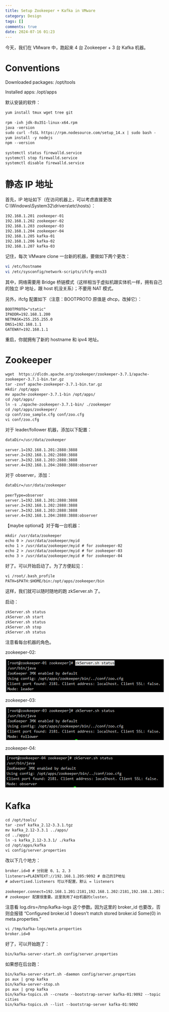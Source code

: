 ```yaml
---
title: Setup Zookeeper + Kafka in VMware
category: Design
tags: []
comments: true
date: 2024-07-16 01:23
---
```



今天，我们在 VMware 中，跑起来 4 台 Zookeeper + 3 台 Kafka 机器。

# Conventions

Downloaded packages: /opt/tools

Installed apps: /opt/apps

默认安装的软件：

```linux
yum install tmux wget tree git

rpm -ivh jdk-8u351-linux-x64.rpm
java -version
sudo curl -fsSL https://rpm.nodesource.com/setup_14.x | sudo bash -
yum install -y nodejs
npm --version

systemctl status firewalld.service
systemctl stop firewalld.service
systemctl disable firewalld.service
```

# 静态 IP 地址

首先，IP 地址如下（在访问机器上，可以考虑直接更改 C:\Windows\System32\drivers\etc\hosts）：

```linux
192.168.1.201 zookeeper-01
192.168.1.202 zookeeper-02
192.168.1.203 zookeeper-03
192.168.1.204 zookeeper-04
192.168.1.205 kafka-01
192.168.1.206 kafka-02
192.168.1.207 kafka-03
```

记住，每次 VMware clone 一台新的机器，要做如下两个更改：

```bash
vi /etc/hostname
vi /etc/sysconfig/network-scripts/ifcfg-ens33
```

其中，网络需要用 Bridge 桥链模式（这样相当于虚拟机跟实体机一样，拥有自己的独立 IP 地址，跟 host 机没关系）；不要用 NAT 模式。

另外，ifcfg 配置如下（注意：BOOTPROTO 原值是 dhcp，改掉它）：

	BOOTPROTO="static"
	IPADDR=192.168.1.200
	NETMASK=255.255.255.0
	DNS1=192.168.1.1
	GATEWAY=192.168.1.1

重启，你就拥有了新的 hostname 和 ipv4 地址。

# Zookeeper

```terminal
wget  https://dlcdn.apache.org/zookeeper/zookeeper-3.7.1/apache-zookeeper-3.7.1-bin.tar.gz
tar -zxvf apache-zookeeper-3.7.1-bin.tar.gz
mkdir /opt/apps
mv apache-zookeeper-3.7.1-bin /opt/apps/
cd /opt/apps/
ln -s ./apache-zookeeper-3.7.1-bin/ ./zookeeper
cd /opt/apps/zookeeper/
cp conf/zoo_sample.cfg conf/zoo.cfg
vi conf/zoo.cfg
```

对于 leader/follower 机器，添加以下配置：

```linux
dataDir=/usr/data/zookeeper

server.1=192.168.1.201:2888:3888
server.2=192.168.1.202:2888:3888
server.3=192.168.1.203:2888:3888
server.4=192.168.1.204:2888:3888:observer
```

对于 observer，添加：

```linux
dataDir=/usr/data/zookeeper

peerType=observer
server.1=192.168.1.201:2888:3888
server.2=192.168.1.202:2888:3888
server.3=192.168.1.203:2888:3888
server.4=192.168.1.204:2888:3888:observer
```

【maybe optional】对于每一台机器：

```
mkdir /usr/data/zookeeper
echo 0 > /usr/data/zookeeper/myid
echo 1 > /usr/data/zookeeper/myid # for zookeeper-02
echo 2 > /usr/data/zookeeper/myid # for zookeeper-03
echo 3 > /usr/data/zookeeper/myid # for zookeeper-04
```

好了。可以开始启动了。为了方便起见：

```
vi /root/.bash_profile
PATH=$PATH:$HOME/bin:/opt/apps/zookeeper/bin
```

这样，我们就可以随时随地的跑 zkServer.sh 了。

启动：

```
zkServer.sh status
zkServer.sh start
zkServer.sh status
zkServer.sh stop
zkServer.sh status
```

注意看每台机器的角色。

zookeeper-02:

![](/images/zookeeper-status-leader.png)

zookeeper-03:

![](/images/zookeeper-status-follower.png)

zookeeper-04:

![](/images/zookeeper-status-observer.png)

# Kafka

```
cd /opt/tools/
tar -zxvf kafka_2.12-3.3.1.tgz
mv kafka_2.12-3.3.1 ../apps/
cd ../apps/
ln -s kafka_2.12-3.3.1/ ./kafka
cd /opt/apps/kafka
vi config/server.properties
```

改以下几个地方：

```
broker.id=0 # 分别是 0、1、2、3
listeners=PLAINTEXT://192.168.1.205:9092 # 自己的IP地址
# advertised.listeners 可以不配置，默认 = listeners

zookeeper.connect=192.168.1.201:2181,192.168.1.202:2181,192.168.1.203:2181,192.168.1.204:2181
# zookeeper 配置很重要。这里我用了4台机器的cluster。
```

注意看 log.dirs=/tmp/kafka-logs 这个参数。因为这里的 broker_id 也要改，否则会报错 “Configured broker.id 1 doesn't match stored broker.id Some(0) in meta.properties.”

```
vi /tmp/kafka-logs/meta.properties
broker.id=0
```

好了，可以开始跑了：

```
bin/kafka-server-start.sh config/server.properties
```

如果想在后台跑：

```
bin/kafka-server-start.sh -daemon config/server.properties
ps aux | grep kafka
bin/kafka-server-stop.sh
ps aux | grep kafka
bin/kafka-topics.sh --create --bootstrap-server kafka-01:9092 --topic cities
bin/kafka-topics.sh --list --bootstrap-server kafka-01:9092
```
